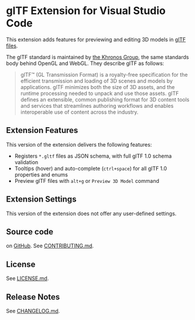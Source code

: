 # glTF Extension for Visual Studio Code

This extension adds features for previewing and editing 3D models
in [glTF files](https://github.com/KhronosGroup/glTF).

The glTF standard is maintained by [the Khronos Group](https://www.khronos.org/), the same standards body behind OpenGL and WebGL.  They describe glTF as follows:

> glTF™ (GL Transmission Format) is a royalty-free specification for the efficient transmission and loading of 3D scenes and models by applications. glTF minimizes both the size of 3D assets, and the runtime processing needed to unpack and use those assets. glTF defines an extensible, common publishing format for 3D content tools and services that streamlines authoring workflows and enables interoperable use of content across the industry.

## Extension Features

This version of the extension delivers the following features:

* Registers `*.gltf` files as JSON schema, with full glTF 1.0 schema validation
* Tooltips (hover) and auto-complete (`ctrl+space`) for all glTF 1.0 properties and enums
* Preview glTF files with `alt+g` or `Preview 3D Model` command

## Extension Settings

This version of the extension does not offer any user-defined settings.

## Source code

on [GitHub](https://github.com/AnalyticalGraphicsInc/gltf-vscode).  See [CONTRIBUTING.md](CONTRIBUTING.md).

## License

See [LICENSE.md](LICENSE.md).

## Release Notes

See [CHANGELOG.md](CHANGELOG.md).

